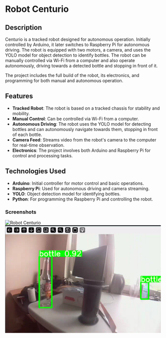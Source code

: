 # Robot Centurio

## Description
Centurio is a tracked robot designed for autonomous operation. Initially controlled by Arduino, it later switches to Raspberry Pi for autonomous driving. The robot is equipped with two motors, a camera, and uses the YOLO model for object detection to identify bottles. The robot can be manually controlled via Wi-Fi from a computer and also operate autonomously, driving towards a detected bottle and stopping in front of it.

The project includes the full build of the robot, its electronics, and programming for both manual and autonomous operation.

## Features
- **Tracked Robot**: The robot is based on a tracked chassis for stability and mobility.
- **Manual Control**: Can be controlled via Wi-Fi from a computer.
- **Autonomous Driving**: The robot uses the YOLO model for detecting bottles and can autonomously navigate towards them, stopping in front of each bottle.
- **Camera Feed**: Streams video from the robot's camera to the computer for real-time observation.
- **Electronics**: The project involves both Arduino and Raspberry Pi for control and processing tasks.

## Technologies Used
- **Arduino**: Initial controller for motor control and basic operations.
- **Raspberry Pi**: Used for autonomous driving and camera streaming.
- **YOLO**: Object detection model for identifying bottles.
- **Python**: For programming the Raspberry Pi and controlling the robot.


### Screenshots
![Robot Centurio](centurio.png)
![Robot Camera Feed](camera.png)
